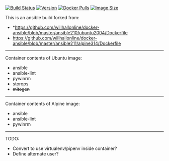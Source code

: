 
[![Build Status](https://github.com/jauderho/dockerfiles/workflows/ansible/badge.svg)](https://github.com/jauderho/dockerfiles/actions)
[![Version](https://img.shields.io/docker/v/jauderho/ansible/latest)](https://hub.docker.com/r/jauderho/ansible/)
[![Docker Pulls](https://img.shields.io/docker/pulls/jauderho/ansible)](https://hub.docker.com/r/jauderho/ansible/)
[![Image Size](https://img.shields.io/docker/image-size/jauderho/ansible/latest)](https://hub.docker.com/r/jauderho/ansible/)

This is an ansible build forked from:
* *https://github.com/willhallonline/docker-ansible/blob/master/ansible210/ubuntu2004/Dockerfile
* https://github.com/willhallonline/docker-ansible/blob/master/ansible211/alpine314/Dockerfile

---

Container contents of Ubuntu image:
* ansible
* ansible-lint
* pywinrm
* storops
* <s>mitogen</s>

---

Container contents of Alpine image:
* ansible
* ansible-lint
* pywinrm

---

TODO:
* Convert to use virtualenv/pipenv inside container?
* Define alternate user?

